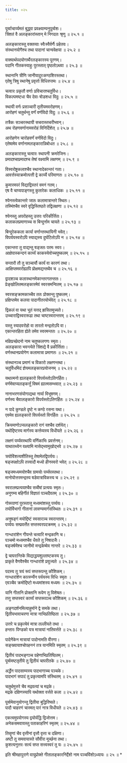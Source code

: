 ```yaml
---
title: ०२५

---
```

पूर्व्वाचार्य्यमतं बुद्ध्वा प्रवक्ष्याम्यनुपूर्व्वशः।  
त्रिंशतं वै अलङ्कारांस्तान् मे निगदतः श्रृणु ॥ २५.१ ॥  

अलङ्कारास्तु वक्तव्याः स्वैःस्वैर्वर्णैः प्रहेतवः।  
संस्थानयोगैश्च तथा पादानां चान्ववेक्षया ॥ २५.२ ॥  

वाक्यार्थपदयोगार्थैरलङ्कारस्य पूरणम्।  
पदानि गीतकस्याहुः पुरस्तात् पृष्ठतोऽथवा ॥ २५.३ ॥  

स्थानानि त्रीणि जानीयादुरःकण्ठशिरस्तथा।  
एतेषु त्रिषु स्थानेषु प्रवृत्तो विधिरुत्तमः ॥ २५.४ ॥  

चत्वारः प्रकृतौ वर्णाः प्रविचारश्चतुर्विधः।  
विकल्पमष्टधा चैव देवाः षोडशधा विदुः ॥ २५.५ ॥  

स्थायी वर्णः प्रसञ्चारी तृतीयमवरोहणम्।  
आरोहणं चतुर्थन्तु वर्णं वर्णविदो विदुः ॥ २५.६ ॥  

तत्रैकः सञ्चरस्थायी सचरास्तचरीभवन्।  
अथ रोहणवर्णानामवरोहं विनिर्दिशेत् ॥ २५.७ ॥  

आरोहणेन चारोहवर्णं वर्णविदो विदुः।  
एतेषामेव वर्णानामलङ्कारान्निबोधत ॥ २५.८ ॥  

अलङ्कारास्तु चत्वारः स्थापनी क्रमरेजिनः।  
प्रमादश्चाप्रमादश्च तेषां वक्ष्यामि लक्षणम् ॥ २५.९ ॥  

विस्वरोष्ट्रकलाश्चैव स्थानादेकान्तरं गताः।  
आवर्त्तस्याक्रमोत्पत्ती द्वे कार्य्ये परिमाणतः ॥ २५.१० ॥  

कुमारमपरं विद्याद्विस्तरं वमनं गतम्।  
एष वै चाप्यपाङ्गस्तु कुतारेकः कलाधिकः ॥ २५.११ ॥  

श्येनस्त्वेकान्तरे जातः कलामात्रान्तरे स्थितः।  
तस्मिंश्चैव स्वरे वृद्धिस्तिष्ठते तद्विलक्षणा ॥ २५.१२ ॥  

श्येनस्तु अपरोहस्तु उत्तरः परिकीर्त्तितः।  
कलाकलप्रमाणाच्च स बिन्दुर्नाम चायते ॥ २५.१३ ॥  

बिन्दुरेककला कार्या वर्णान्तस्थायिनी भवेत्।  
विपर्ययस्वरोऽपि स्याद्यस्य दुर्घटितोऽपि न ॥ २५.१४ ॥  

एकान्तरा तु वाद्यन्तु षड्जतः परमः स्वरः।  
आक्षेपास्कन्दनं कार्य्यं काकस्येवोच्चपुष्कलम् ॥ २५.१५ ॥  

सन्तारौ तौ तु सञ्चार्यौ कार्यं वा कारणं तथा।  
आक्षिप्तमवरोह्यापि प्रोक्षमद्यन्तथैव च ॥ २५.१६ ॥  

द्वादशञ्च कलास्थानमेकान्तरगतन्ततः।  
प्रेङ्खोलितमलङ्कारमेवं स्वरसमन्वितम् ॥ २५.१७ ॥  

स्वरसङ्क्रामकाच्चैव ततः प्रोक्तन्तु पुष्कलम्।  
प्रक्षिप्तमेव कलया पादानीतरयोर्भवेत् ॥ २५.१८ ॥  

द्विकलं वा यथा भूतं यत्तद् ह्रासितमुच्यते।  
उच्चाराद्विस्वरारूढा तथा चाष्टस्वरान्तरम् ॥ २५.१९ ॥  

यस्तु स्यादवरोहो वा तारतो मन्द्रतोऽपि वा।  
एकान्तरहिता ह्येते तमेव स्वरमन्ततः ॥ २५.२० ॥  

मक्षिप्रच्छेदनो नाम चतुष्कलगणः स्मृतः।  
अलङ्कारा भवन्त्येते त्रिंशद्ये वै प्रकीर्त्तिताः।  
वर्णस्थानप्रयोगेण कलामात्रा प्रमाणतः ॥ २५.२१ ॥  

संस्थानञ्च प्रमाणं च विकारो लक्षणन्तथा।  
चतुर्विधमिदं ज्ञेयमलङ्कारप्रयोजनम् ॥ २५.२२ ॥  

यथात्मनो ह्यलङ्कारो विपर्यस्तोऽतिगर्हितः।  
वर्णमेवाप्यलङ्कर्त्तुं विषमं ह्यात्मसम्भवात् ॥ २५.२३ ॥  

नानाभरणसंयोगाद्यथा नार्या विभूषणम्।  
वर्णस्य चैवालङ्कारो विपर्यस्तोऽतिगर्हितः ॥ २५.२४ ॥  

न पादे कुण्डले दृष्टे न कण्ठे रसना यथा।  
एवमेव ह्यलङ्कारो विपर्यस्तो विगर्हितः ॥ २५.२५ ॥  

क्रियमाणोऽप्यलङ्कारो रागं यश्चैव दर्शयेत्।  
यथोद्दिष्टस्य मार्गस्य कर्त्तव्यस्य विधीयते ॥ २५.२६ ॥  

लक्षणं पर्य्यवस्थापि वर्णिकाभिः प्रवर्त्तनम्।  
याथातथ्येन वक्ष्यामि मासेद्भवमुखोद्भवे ॥ २५.२७ ॥  

त्रयोविंशत्यशीतिस्तु तेषामेतद्विपर्ययः।  
षड्जपक्षोऽपि तत्त्वादौ मध्यो हीनस्वरो भवेत् ॥ २५.२८ ॥  

षड्जमध्यमयोश्चैव ग्रामयोः पर्य्यपस्तथा।  
मानोयोत्तरमन्द्रस्य षडेवात्राविकस्य च ॥ २५.२९ ॥  

स्वरालम्प्रत्ययश्चैव सर्व्वेषां प्रत्ययः स्मृतः।  
अनुगम्य बहिर्गीतं विज्ञातं पञ्चदैवतम् ॥ २५.३० ॥  

गोरूपाणां पुरस्तात्तु मध्यमांशस्तु पर्य्ययः।  
तयोर्विभागो गीतानां लावण्यमार्गसंस्थितः ॥ २५.३१ ॥  

अनुषङ्गं मयोद्दिष्टं स्वसारञ्च स्वरान्तरम्।  
पर्य्ययः सम्प्रवर्त्तेत सप्तस्वरपदक्रमम् ॥ २५.३२ ॥  

गान्धारांशेन गीयन्ते चत्वारि मन्द्रकाणि च।  
पञ्चमो मध्यमश्चैव धैवते तु निषादजैः।  
षड्जर्षभैश्च जानीमो मन्द्रकेष्वेव नान्तरे ॥ २५.३३ ॥  

द्वे चापरान्तिके विद्याद्धयशुल्लाष्टकस्य तु।  
प्राकृते वैणवैश्चैव गान्धारांशे प्रयुज्यते ॥ २५.३४ ॥  

पदस्य तु त्रयं रूपं सप्तरूपन्तु कौशिकम्।  
गान्धारांशेन कार्त्स्न्येन पर्ययस्य विधिः स्मृतः ।  
एवञ्चैव क्रमोद्दिष्टो मध्यमांशस्य मध्यमः ॥ २५.३५ ॥  

यानि गीतानि प्रोक्तानि रूपेण तु विशेषतः।  
तत्तु सप्तस्वरं कार्य्यं सप्तरूपञ्च कौशिकम् ॥ २५.३६ ॥  

अङ्गदर्शनमित्याहुर्माने द्वे समके तथा।  
द्वितीयभावाचरणा मात्रा नाभिप्रतिष्ठिता ॥ २५.३७ ॥  

उत्तरे च प्रकृत्येवं मात्रा तल्लीयते तथा ।  
हन्तारः पिण्डको यत्र मात्रायां नातिवर्त्तते ॥ २५.३८ ॥  

पादेनैकेन मात्रायां पादोनामति वीरणा।  
सङ्ख्यायाश्चोपहननं तत्र यानमिति स्मृतम् ॥ २५.३९ ॥  

द्वितीयं पादभङ्गञ्च ग्रहेणाभिप्रतिष्ठितम्।  
पूर्व्वमष्टतृतीये तु द्वितीयं चापरीतके ॥ २५.४० ॥  

अर्द्धेन पादसाम्यस्य पादभागाच्च पञ्चके।  
पादभागं सपादं तु प्रकृत्यामपि संस्थितम् ॥ २५.४१ ॥  

चतुर्थमुत्तरे चैव मद्रवत्यां च मद्रके।  
मद्रके दक्षिणस्यापि यथोक्ता वर्त्तते कला ॥ २५.४२ ॥  

पूर्व्वमेवानुयोगन्तु द्वितीया बुद्धिरिष्यते।  
पादौ चाहरणं चास्मत् पारं नात्र विधीयते ॥ २५.४३ ॥  

एकत्वमुपयोगस्य द्वयोर्यद्धि द्विजोत्तम।  
अनेकसमवायस्तु पताकाहरिणं स्मृतम् ॥ २५.४४ ॥  

तिसॄणां चैव वृत्तीनां वृत्तौ वृत्ता च दक्षिणा।  
अष्टौ तु समवायास्ते सौवीरा मूर्च्छना तथा।  
कुशत्यनुत्तरः सत्यं सप्त सत्त्वस्वरं तु यः ॥ २५.४५ ॥  

इति श्रीमहापुराणे वायुप्रोक्ते गीतालङ्कारनिर्द्देशो नाम पञ्चविंशोऽध्यायः ॥ २५ ॥ *  
